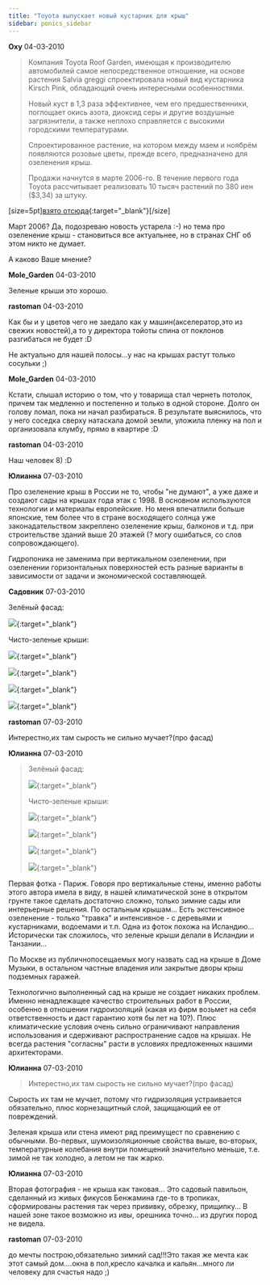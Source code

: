 ```yaml
---
title: "Toyota выпускает новый кустарник для крыш"
sidebar: ponics_sidebar
---
```


**Oxy** 04-03-2010



> Компания Toyota Roof Garden, имеющая к производителю автомобилей самое непосредственное отношение, на основе растения Salvia greggi спроектировала новый вид кустарника Kirsch Pink, обладающий очень интересными особенностями.
> 
> Новый куст в 1,3 раза эффективнее, чем его предшественники, поглощает окись азота, диоксид серы и другие воздушные загрязнители, а также неплохо справляется с высокими городскими температурами. 
> 
> Спроектированное растение, на котором между маем и ноябрём появляются розовые цветы, прежде всего, предназначено для озеленения крыш.
> 
> Продажи начнутся в марте 2006-го. В течение первого года Toyota рассчитывает реализовать 10 тысяч растений по 380 иен ($3,34) за штуку.

[size=5pt][взято отсюда](http://www.membrana.ru/lenta/?5225){:target="_blank"}[/size]

Март 2006? Да, подозреваю новость устарела :-) но тема про озеленение крыш - становиться все актуальнее, но в странах СНГ об этом никто не думает.

А каково Ваше мнение?


**Mole_Garden** 04-03-2010

Зеленые крыши это хорошо.


**rastoman** 04-03-2010

Как бы и у цветов чего не заедало как у машин(акселератор,это из свежих новостей),а то у директора тойоты спина от поклонов разгибаться не будет :D

Не актуально для нашей полосы...у нас на крышах растут только сосульки ;)


**Mole_Garden** 04-03-2010

Кстати, слышал историю о том, что у товарища стал чернеть потолок, причем так медленно и постепенно и только в одной стороне. Долго он голову ломал, пока ни начал разбираться. В результате выяснилось, что у него соседка сверху натаскала домой земли, уложила пленку на пол и организовала клумбу, прямо в квартире :D


**rastoman** 04-03-2010

Наш человек 8) :D


**Юлианна** 07-03-2010

Про озеленение крыш в России не то, чтобы "не думают", а уже даже и создают сады на крышах года этак с 1998. В основном используются технологии и материалы европейские. Но меня впечатлили больше японские, тем более что в стране восходящего солнца уже законадательством закреплено озеленение крыш, балконов и т.д. при строительстве зданий выше 20 этажей (? могу ошибаться, со слов сопровождающего).

Гидропоника не заменима при вертикальном озеленении, при озеленении горизонтальных поверхностей есть разные варианты в зависимости от задачи и экономической составляющей.


**Садовник** 07-03-2010

Зелёный фасад:

[![](http://s3.postimage.org/eJ9nA.jpg)](http://s3.postimage.org/eJ9nA.jpg){:target="_blank"}

Чисто-зеленые крыши:

[![](http://s2.postimage.org/ue339.jpg)](http://s2.postimage.org/ue339.jpg){:target="_blank"}

[![](http://s1.postimage.org/v1sLJ.jpg)](http://s1.postimage.org/v1sLJ.jpg){:target="_blank"}

[![](http://s3.postimage.org/eKZ79.jpg)](http://s3.postimage.org/eKZ79.jpg){:target="_blank"}

[![](http://s4.postimage.org/47jcr.jpg)](http://s4.postimage.org/47jcr.jpg){:target="_blank"}


**rastoman** 07-03-2010

Интерестно,их там сырость не сильно мучает?(про фасад)


**Юлианна** 07-03-2010

> Зелёный фасад:
> 
> [![](http://s3.postimage.org/eJ9nA.jpg)](http://s3.postimage.org/eJ9nA.jpg){:target="_blank"}
> 
> Чисто-зеленые крыши:
> 
> [![](http://s2.postimage.org/ue339.jpg)](http://s2.postimage.org/ue339.jpg){:target="_blank"}
> 
> [![](http://s1.postimage.org/v1sLJ.jpg)](http://s1.postimage.org/v1sLJ.jpg){:target="_blank"}
> 
> [![](http://s3.postimage.org/eKZ79.jpg)](http://s3.postimage.org/eKZ79.jpg){:target="_blank"}
> 
> [![](http://s4.postimage.org/47jcr.jpg)](http://s4.postimage.org/47jcr.jpg){:target="_blank"}

Первая фотка - Париж. Говоря про вертикальные стены, именно работы этого автора имела в виду, в нашей климатической зоне в открытом грунте такое сделать достаточно сложно, только зимние сады или интерьерные решения. По остальным крышам... Есть экстенсивное озеленение - только "травка" и интенсивное - с деревьями и кустарниками, водоемами и т.п. Одна из фоток похожа на Исландию... Исторически так сложилось, что зеленые крыши делали в Исландии и Танзании... 

По Москве из публичнопосещаемых могу назвать сад на крыше в Доме Музыки, в остальном частные владения или закрытые дворы крыш подземных гаражей.

Технологично выполненный сад на крыше не создает никаких проблем. Именно ненадлежащее качество строительных работ в России, особенно в отношении гидроизоляций (какая из фирм возьмет на себя ответственность и даст гарантию хотя бы лет на 10?). Плюс климатические условия очень сильно ограничивают направления использования и сдерживают распространение садов на крышах. Не всегда растения "согласны" расти в условиях предложенных нашими архитекторами.


**Юлианна** 07-03-2010

> Интерестно,их там сырость не сильно мучает?(про фасад)

Сырость их там не мучает, потому что гидризоляция устраивается обязательно, плюс корнезащитный слой, защищающий ее от повреждений.

Зеленая крыша или стена имеют ряд преимущест по сравнению с обычными. Во-первых, шумоизоляционные свойства выше, во-вторых, температурные колебания внутри помещений значительно меньше, т.е. зимой не так холодно, а летом не так жарко.


**Юлианна** 07-03-2010

Вторая фотография - не крыша как таковая... Это садовый павильон, сделанный из живых фикусов Бенжамина где-то в тропиках, сформированы растения так через прививку, обрезку, прищипку... В нашей зоне такое возможно из ивы, орешника точно... из других пород не видела.


**rastoman** 07-03-2010

до мечты построю,обязательно зимний сад!!!Это такая же мечта как этот самый дом....окна в пол,кресло качалка и кальян...много ли человеку для счастья надо ;)


